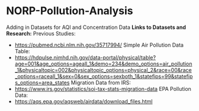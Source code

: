 # NORP-Pollution-Analysis
Adding in Datasets for AQI and Concentration Data
**Links to Datasets and Research:**
Previous Studies:
* https://pubmed.ncbi.nlm.nih.gov/35717994/
Simple Air Pollution Data Table:
* https://hdpulse.nimhd.nih.gov/data-portal/physical/table?age=001&age_options=ageall_1&demo=234&demo_options=air_pollution_1&physicaltopic=002&physicaltopic_options=physical_2&race=00&race_options=raceall_1&sex=0&sex_options=sexboth_1&statefips=99&statefips_options=area_states
Migration Data from IRS:
* https://www.irs.gov/statistics/soi-tax-stats-migration-data
EPA Pollution Data:
* https://aqs.epa.gov/aqsweb/airdata/download_files.html
